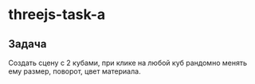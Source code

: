 # threejs-task-a
## Задача
Создать сцену с 2 кубами, при клике на любой куб рандомно менять ему размер, поворот, цвет материала.
